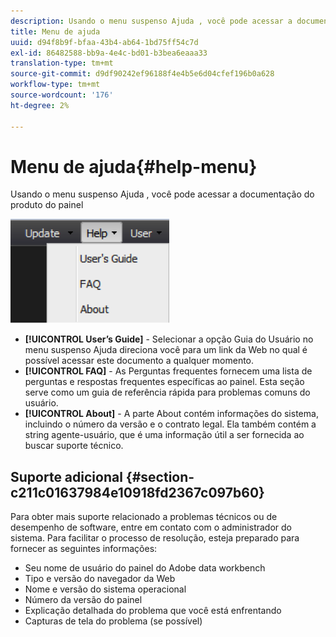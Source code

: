 ```yaml
---
description: Usando o menu suspenso Ajuda , você pode acessar a documentação do produto do painel
title: Menu de ajuda
uuid: d94f8b9f-bfaa-43b4-ab64-1bd75ff54c7d
exl-id: 86482588-bb9a-4e4c-bd01-b3bea6eaaa33
translation-type: tm+mt
source-git-commit: d9df90242ef96188f4e4b5e6d04cfef196b0a628
workflow-type: tm+mt
source-wordcount: '176'
ht-degree: 2%

---
```


# Menu de ajuda{#help-menu}

Usando o menu suspenso Ajuda , você pode acessar a documentação do produto do painel

![](assets/help.png)

* **[!UICONTROL User’s Guide]** - Selecionar a opção Guia do Usuário no menu suspenso Ajuda direciona você para um link da Web no qual é possível acessar este documento a qualquer momento.
* **[!UICONTROL FAQ]** - As Perguntas frequentes fornecem uma lista de perguntas e respostas frequentes específicas ao painel. Esta seção serve como um guia de referência rápida para problemas comuns do usuário.
* **[!UICONTROL About]** - A parte About contém informações do sistema, incluindo o número da versão e o contrato legal. Ela também contém a string agente-usuário, que é uma informação útil a ser fornecida ao buscar suporte técnico.

## Suporte adicional {#section-c211c01637984e10918fd2367c097b60}

Para obter mais suporte relacionado a problemas técnicos ou de desempenho de software, entre em contato com o administrador do sistema. Para facilitar o processo de resolução, esteja preparado para fornecer as seguintes informações:

* Seu nome de usuário do painel do Adobe data workbench
* Tipo e versão do navegador da Web
* Nome e versão do sistema operacional
* Número da versão do painel
* Explicação detalhada do problema que você está enfrentando
* Capturas de tela do problema (se possível)
